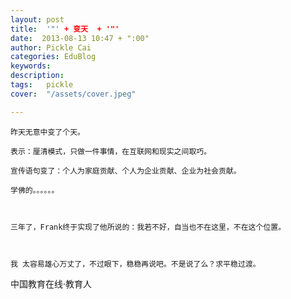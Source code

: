 ```yaml
---
layout: post  
title:  '"' + 变天  + '"'
date:  2013-08-13 10:47 + ":00" 
author: Pickle Cai  
categories: EduBlog  
keywords: 
description:   
tags:	pickle   
cover:  "/assets/cover.jpeg"  

---  
```

    
	昨天无意中变了个天。

	表示：厘清模式，只做一件事情，在互联网和现实之间取巧。

	宣传语句变了：个人为家庭贡献、个人为企业贡献、企业为社会贡献。

	学佛的。。。。。。

	 

	三年了，Frank终于实现了他所说的：我若不好，自当也不在这里，不在这个位置。

	 

	我 太容易雄心万丈了，不过眼下，稳稳再说吧。不是说了么？求平稳过渡。



		    
 中国教育在线·教育人

